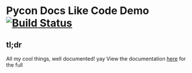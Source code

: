 # Pycon Docs Like Code Demo  [![Build Status](https://travis-ci.com/ritchadh/docs-like-code-demo.svg?branch=master)](https://travis-ci.com/ritchadh/docs-like-code-demo)

## tl;dr
All my cool things, well documented!
yay
View the documentation [here](https://ritchadh.github.io/docs-like-code-demo/) for the full
